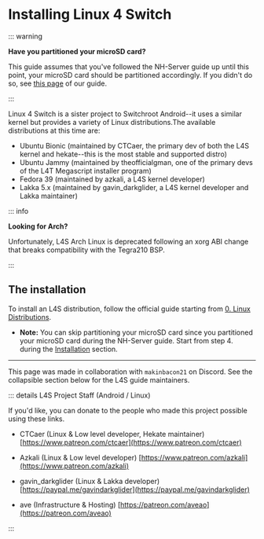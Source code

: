 # Installing Linux 4 Switch

::: warning

**Have you partitioned your microSD card?**

This guide assumes that you've followed the NH-Server guide up until this point, your microSD card should be partitioned accordingly. If you didn't do so, see [this page](../user_guide/all/partitioning_sd_syscfw) of our guide.

:::

Linux 4 Switch is a sister project to Switchroot Android--it uses a similar kernel but provides a variety of Linux distributions.The available distributions at this time are:

- Ubuntu Bionic (maintained by CTCaer, the primary dev of both the L4S kernel and hekate--this is the most stable and supported distro)
- Ubuntu Jammy (maintained by theofficialgman, one of the primary devs of the L4T Megascript installer program)
- Fedora 39 (maintained by azkali, a L4S kernel developer)
- Lakka 5.x (maintained by gavin_darkglider, a L4S kernel developer and Lakka maintainer)

::: info

**Looking for Arch?**

Unfortunately, L4S Arch Linux is deprecated following an xorg ABI change that breaks compatibility with the Tegra210 BSP.

:::

## The installation
To install an L4S distribution, follow the official guide starting from [0. Linux Distributions](https://wiki.switchroot.org/wiki/linux/linux-distributions).

- **Note:** You can skip partitioning your microSD card since you partitioned your microSD card during the NH-Server guide. Start from step 4. during the [Installation](https://wiki.switchroot.org/wiki/linux/linux-install-update-guide#installation) section.

-----    
    
This page was made in collaboration with `makinbacon21` on Discord. See the collapsible section below for the L4S guide maintainers.
    
::: details L4S Project Staff (Android / Linux)

If you'd like, you can donate to the people who made this project possible using these links.

- CTCaer (Linux & Low level developer, Hekate maintainer)
[https://www.patreon.com/ctcaer](https://www.patreon.com/ctcaer)

- Azkali (Linux & Low level developer)
[https://www.patreon.com/azkali](https://www.patreon.com/azkali)

- gavin_darkglider (Linux & Lakka developer)
[https://paypal.me/gavindarkglider](https://paypal.me/gavindarkglider)

- ave (Infrastructure & Hosting)
[https://patreon.com/aveao](https://patreon.com/aveao)

:::
